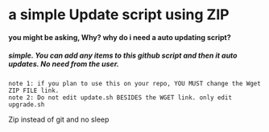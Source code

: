 # a simple Update script using ZIP

#### you might be asking, Why? why do i need a auto updating script?

##### simple. You can add any items to this github script and then it auto updates. No need from the user.

```
note 1: if you plan to use this on your repo, YOU MUST change the Wget ZIP FILE link.
note 2: Do not edit update.sh BESIDES the WGET link. only edit upgrade.sh
``` 

Zip instead of git and no sleep